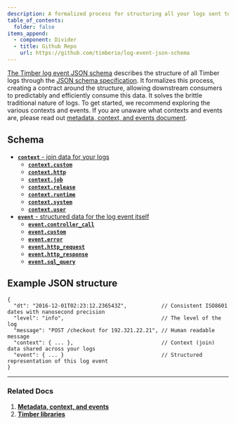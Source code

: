 ```yaml
---
description: A formalized process for structuring all your logs sent to Timber.
table_of_contents:
  folder: false
items_append:
  - component: Divider
  - title: Github Repo
    url: https://github.com/timberio/log-event-json-schema
---
```

[The Timber log event JSON schema](https://github.com/timberio/log-event-json-schema) describes the structure of all Timber logs through the [JSON schema specification](http://json-schema.org/). It formalizes this process, creating a contract around the structure, allowing downstream consumers to predictably and efficiently consume this data. It solves the brittle traditional nature of logs. To get started, we recommend exploring the various contexts and events. If you are unaware what contexts and events are, please read out [metadata, context, and events document](/concepts/metadata-context-and-events).

## Schema

* [**`context`** - join data for your logs](context)
  * [**`context.custom`**](context/custom)
  * [**`context.http`**](context/http)
  * [**`context.job`**](context/job)
  * [**`context.release`**](context/release)
  * [**`context.runtime`**](context/runtime)
  * [**`context.system`**](context/system)
  * [**`context.user`**](context/user)
* [**`event`** - structured data for the log event itself](events)
  * [**`event.controller_call`**](events/controller-call)
  * [**`event.custom`**](events/custom)
  * [**`event.error`**](events/error)
  * [**`event.http_request`**](events/http-request)
  * [**`event.http_response`**](events/http-response)
  * [**`event.sql_query`**](events/sql-query)


## Example JSON structure

```
{
  "dt": "2016-12-01T02:23:12.236543Z",           // Consistent ISO8601 dates with nanosecond precision
  "level": "info",                               // The level of the log
  "message": "POST /checkout for 192.321.22.21", // Human readable message
  "context": { ... },                            // Context (join) data shared across your logs
  "event": { ... }                               // Structured representation of this log event
}
```

---

### Related Docs

1. [**Metadata, context, and events**](/concepts/metadata-context-and-events)
2. [**Timber libraries**](/languages)

